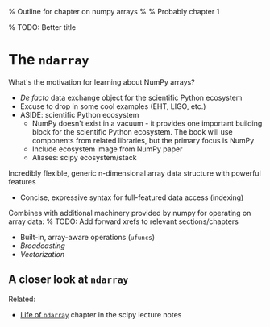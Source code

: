 % Outline for chapter on numpy arrays
%
% Probably chapter 1

% TODO: Better title
# The `ndarray`

What's the motivation for learning about NumPy arrays?
 - *De facto* data exchange object for the scientific Python ecosystem
 - Excuse to drop in some cool examples (EHT, LIGO, etc.)
 - ASIDE: scientific Python ecosystem
   * NumPy doesn't exist in a vacuum - it provides one important building block
     for the scientific Python ecosystem.
     The book will use components from related libraries, but the primary 
     focus is NumPy
   * Include ecosystem image from NumPy paper
   * Aliases: scipy ecosystem/stack 

Incredibly flexible, generic n-dimensional array data structure with powerful
features
 - Concise, expressive syntax for full-featured data access (indexing)

Combines with additional machinery provided by numpy for operating on array
data:
 % TODO: Add forward xrefs to relevant sections/chapters
 - Built-in, array-aware operations (`ufuncs`)
 - *Broadcasting*
 - *Vectorization*

## A closer look at `ndarray`

Related:
 - [Life of `ndarray`][sln-anatomy] chapter in the scipy lecture notes

[sln-anatomy]: https://scipy-lectures.org/advanced/advanced_numpy/index.html#life-of-ndarray
